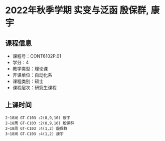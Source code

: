 # 2022年秋季学期 实变与泛函 殷保群, 康宇






## 课程信息

- 课程号：CONT6102P.01
- 学分：4
- 教学类型：理论课
- 开课单位：自动化系
- 课程类别：硕士
- 课程层次：研究生课程

## 上课时间

```
2~18周 GT-C103 :2(8,9,10) 康宇
2~18周 GT-C103 :2(8,9,10) 殷保群
2~18周 GT-C103 :4(1,2) 殷保群
3~18周 GT-C103 :4(1,2) 康宇
```

